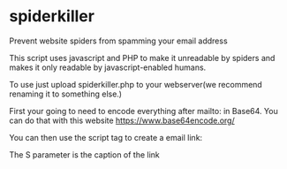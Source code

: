 # spiderkiller
Prevent website spiders from spamming your email address

This script uses javascript and PHP to make it unreadable
by spiders and makes it only readable by javascript-enabled
humans.

To use just upload spiderkiller.php to your webserver(we 
recommend renaming it to something else.)

First your going to need to encode everything after mailto:
in Base64. You can do that with this website https://www.base64encode.org/

You can then use the script tag to create a email link:

<script src="//delphianserver.com/spiderKiller.php?S=Send+Email&B={REPLACE_THIS_WITH_BASE64_CODE}"></script>

The S parameter is the caption of the link
